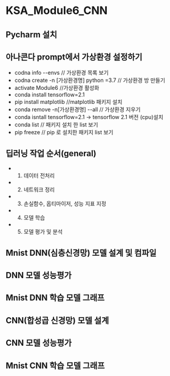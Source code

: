 # KSA_Module6_CNN
## Pycharm 설치
## 아나콘다 prompt에서 가상환경 설정하기 
* codna info --envs  // 가상환경 목록 보기
* codna create -n [가상환경명] python =3.7 // 가상환경 방 만들기 
* activate Module6 //가상환경 활성화
* conda install tensorflow=2.1
* pip install matplotlib //matplotlib 패키지 설치
* conda remove -n[가상환경명] --all // 가상환경 지우기 
* conda isntall tensorflow=2.1 -> tensorflow 2.1 버전 (cpu)설치 
* conda list // 패키지 설치 한 list 보기 
* pip freeze // pip 로 설치한 패키지 list 보기 

## 딥러닝 작업 순서(general)
* 1. 데이터 전처리
* 2. 네트워크 정리
* 3. 손실함수, 옵티마이저, 성능 지표 지정
* 4. 모델 학습
* 5. 모델 평가 및 분석

## Mnist DNN(심층신경망) 모델 설계 및 컴파일

## DNN 모델 성능평가

## Mnist DNN 학습 모델 그래프


## CNN(합성곱 신경망) 모델 설계


## CNN 모델 성능평가

## Mnist CNN 학습 모델 그래프 
